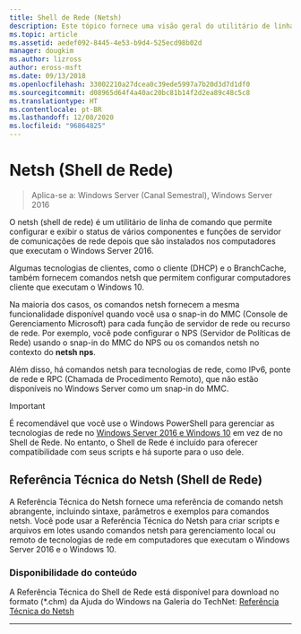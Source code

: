 ```yaml
---
title: Shell de Rede (Netsh)
description: Este tópico fornece uma visão geral do utilitário de linha de comando do netsh (Shell de rede) no Windows Server 2016.
ms.topic: article
ms.assetid: aedef092-8445-4e53-b9d4-525ecd98b02d
manager: dougkim
ms.author: lizross
author: eross-msft
ms.date: 09/13/2018
ms.openlocfilehash: 33002210a27dcea0c39ede5997a7b20d3d7d1df0
ms.sourcegitcommit: d08965d64f4a40ac20bc81b14f2d2ea89c48c5c8
ms.translationtype: HT
ms.contentlocale: pt-BR
ms.lasthandoff: 12/08/2020
ms.locfileid: "96864825"
---
```

# <a name="network-shell-netsh"></a>Netsh \(Shell de Rede\)

>Aplica-se a: Windows Server (Canal Semestral), Windows Server 2016

O netsh (shell de rede) é um utilitário de linha de comando que permite configurar e exibir o status de vários componentes e funções de servidor de comunicações de rede depois que são instalados nos computadores que executam o Windows Server 2016.

Algumas tecnologias de clientes, como o cliente \(DHCP\) e o BranchCache, também fornecem comandos netsh que permitem configurar computadores cliente que executam o Windows 10.

Na maioria dos casos, os comandos netsh fornecem a mesma funcionalidade disponível quando você usa o snap\-in do MMC \(Console de Gerenciamento Microsoft\) para cada função de servidor de rede ou recurso de rede. Por exemplo, você pode configurar o NPS \(Servidor de Políticas de Rede\) usando o snap-in do MMC do NPS ou os comandos netsh no contexto do **netsh nps**.

Além disso, há comandos netsh para tecnologias de rede, como IPv6, ponte de rede e RPC \(Chamada de Procedimento Remoto\), que não estão disponíveis no Windows Server como um snap-in do MMC.

>[!IMPORTANT]
>É recomendável que você use o Windows PowerShell para gerenciar as tecnologias de rede no [Windows Server 2016 e Windows 10](/powershell/windows/get-started) em vez de no Shell de Rede. No entanto, o Shell de Rede é incluído para oferecer compatibilidade com seus scripts e há suporte para o uso dele.

## <a name="network-shell-netsh-technical-reference"></a>Referência Técnica do Netsh (Shell de Rede)

A Referência Técnica do Netsh fornece uma referência de comando netsh abrangente, incluindo sintaxe, parâmetros e exemplos para comandos netsh. Você pode usar a Referência Técnica do Netsh para criar scripts e arquivos em lotes usando comandos netsh para gerenciamento local ou remoto de tecnologias de rede em computadores que executam o Windows Server 2016 e o Windows 10.

### <a name="content-availability"></a>Disponibilidade do conteúdo

A Referência Técnica do Shell de Rede está disponível para download no formato \(*.chm\) da Ajuda do Windows na Galeria do TechNet: [Referência Técnica do Netsh](https://gallery.technet.microsoft.com/Netsh-Technical-Reference-c46523dc)

---

